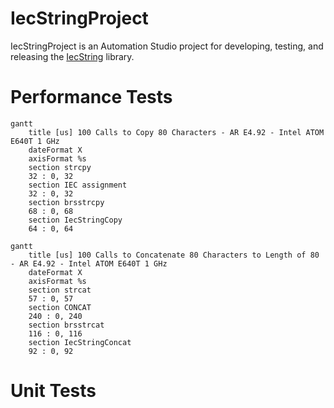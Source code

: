 # IecStringProject

IecStringProject is an Automation Studio project for developing, testing, and releasing the [IecString](https://github.com/tmatijevich/IecString) library.

# Performance Tests

```mermaid
gantt
    title [us] 100 Calls to Copy 80 Characters - AR E4.92 - Intel ATOM E640T 1 GHz
    dateFormat X
    axisFormat %s
    section strcpy
    32 : 0, 32
    section IEC assignment
    32 : 0, 32
    section brsstrcpy
    68 : 0, 68
    section IecStringCopy
    64 : 0, 64
```

```mermaid
gantt
    title [us] 100 Calls to Concatenate 80 Characters to Length of 80 - AR E4.92 - Intel ATOM E640T 1 GHz
    dateFormat X
    axisFormat %s
    section strcat
    57 : 0, 57
    section CONCAT
    240 : 0, 240
    section brsstrcat
    116 : 0, 116
    section IecStringConcat
    92 : 0, 92
```

# Unit Tests

